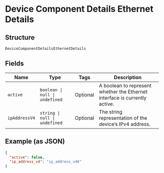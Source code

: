 <!-- Optimized: 2025-10-06 -->
<!-- RPM: 1.6.2.1.1.6.2.1_device-component-details-ethernet-details_20251006 -->
<!-- Session: E2E RPM DNA Application -->
<!-- AOM: RND (Reggie & Dro) -->
<!-- COI: TECHNOLOGY -->
<!-- RPM: HIGH -->
<!-- ACTION: BUILD -->

# Device Component Details Ethernet Details

## Structure

`DeviceComponentDetailsEthernetDetails`

## Fields

| Name | Type | Tags | Description |
|  --- | --- | --- | --- |
| `active` | `boolean \| null \| undefined` | Optional | A boolean to represent whether the Ethernet interface is currently active. |
| `ipAddressV4` | `string \| null \| undefined` | Optional | The string representation of the device’s IPv4 address. |

## Example (as JSON)

```json
{
  "active": false,
  "ip_address_v4": "ip_address_v46"
}
```
